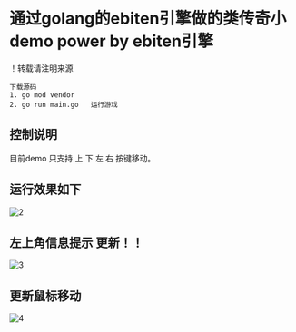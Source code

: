 # 通过golang的ebiten引擎做的类传奇小demo  power by ebiten引擎

！转载请注明来源

```
下载源码
1. go mod vendor 
2. go run main.go   运行游戏
```
## 控制说明
  目前demo 只支持 上 下 左 右 按键移动。
## 运行效果如下

![2](https://user-images.githubusercontent.com/22612129/159607360-9454fd68-c4cb-47cb-9fa8-49c25efbe599.png)

## 左上角信息提示 更新！！

![3](https://user-images.githubusercontent.com/22612129/159660101-be0adfeb-4a2a-4928-87b1-487c22c9c33c.png)


## 更新鼠标移动

![4](https://user-images.githubusercontent.com/22612129/159697421-e1603901-0989-4a2c-8cd2-da4d1bf368cc.png)
